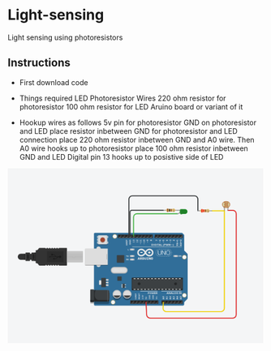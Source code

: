 # Light-sensing
Light sensing using photoresistors

## Instructions
- First download code
 
- Things required
  LED
  Photoresistor
  Wires
  220 ohm resistor for photoresistor
  100 ohm resistor for LED
  Aruino board or variant of it

- Hookup wires as follows
  5v pin for photoresistor
  GND on photoresistor and LED 
  place resistor inbetween GND for photoresistor and LED connection
  place 220 ohm resistor inbetween GND and A0 wire. 
  Then A0 wire hooks up to photoresistor
  place 100 ohm resistor inbetween GND and LED
  Digital pin 13 hooks up to posistive side of LED


![alt text](https://github.com/DanielsKraus/Light-sensing/blob/master/arduino_photoresistor_wiring.PNG)
